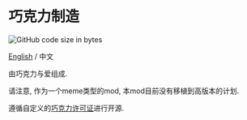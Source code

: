 # 巧克力制造

![GitHub code size in bytes](https://img.shields.io/github/languages/code-size/KelsAstell/ChocolateMaker2-1.12.2?style=flat-square)

[English](https://github.com/KelsAstell/ChocolateMaker2-1.12.2/blob/master/README.md) / 中文

由巧克力与爱组成.

请注意, 作为一个meme类型的mod, 本mod目前没有移植到高版本的计划.

遵循自定义的[巧克力许可证](https://emowolf.fun/choco)进行开源.
